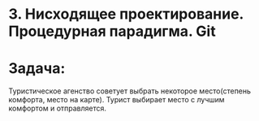 # 3. Нисходящее проектирование. Процедурная парадигма. Git
# Задача:
Туристическое агенство советует выбрать некоторое место(степень комфорта, место на карте).
Турист выбирает место с лучшим комфортом и отправляется.
